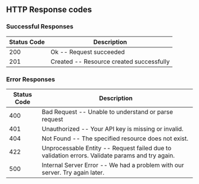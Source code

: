 ## HTTP Response codes

### Successful Responses

Status Code | Description
---------- | -----------
200 | Ok -- Request succeeded
201 | Created -- Resource created successfully

### Error Responses

Status Code | Description
---------- | -------
400 | Bad Request -- Unable to understand or parse request
401 | Unauthorized -- Your API key is missing or invalid.
404 | Not Found -- The specified resource does not exist.
422 | Unprocessable Entity -- Request failed due to validation errors. Validate params and try again.
500 | Internal Server Error -- We had a problem with our server. Try again later.
